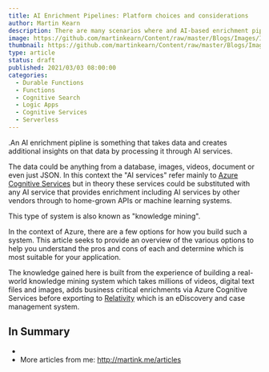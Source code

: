 ```yaml
---
title: AI Enrichment Pipelines: Platform choices and considerations
author: Martin Kearn
description: There are many scenarios where and AI-based enrichment pipline is applicable; anywhere when you need to enrich data with insight from AI services. Azure offers three main ways to do this, Logic Apps, Cognitive Search and Durable Functions. This articles compares and contrasts these platforms to help you decide which one suits your requirements
image: https://github.com/martinkearn/Content/raw/master/Blogs/Images/IntTestingLogicApps.jpg
thumbnail: https://github.com/martinkearn/Content/raw/master/Blogs/Images/IntTestingLogicApps.jpg
type: article
status: draft
published: 2021/03/03 08:00:00
categories: 
  - Durable Functions
  - Functions
  - Cognitive Search
  - Logic Apps
  - Cognitive Services
  - Serverless
---
```


.An AI enrichment pipline is something that takes data and creates additional insights on that data by processing it through AI services. 

The data could be anything from a database, images, videos, document or even just JSON. In this context the "AI services" refer mainly to [Azure Cognitive Services](https://docs.microsoft.com/en-us/azure/cognitive-services/) but in theory these services could be substituted with any AI service that provides enrichment including AI services by other vendors through to home-grown APIs or machine learning systems. 

This type of system is also known as "knowledge mining".

In the context of Azure, there are a few options for how you build such a system. This article seeks to provide an overview of the various options to help you understand the pros and cons of each and determine which is most suitable for your application.

The knowledge gained here is built from the experience of building a real-world knowledge mining system which takes millions of videos, digital text files and images, adds business critical enrichments via Azure Cognitive Services before exporting to [Relativity](https://www.relativity.com/) which is an eDiscovery and case management system.

## In Summary

- 
- More articles from me: http://martink.me/articles

